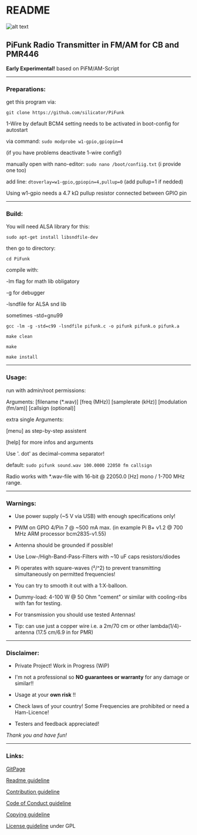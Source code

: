 # README

![alt text](https://raw.githubusercontent.com/silicator/PiFunk/master/docs/favicon.ico "Logo PiFunk")

## PiFunk Radio Transmitter in FM/AM for CB and PMR446 

**Early Experimental!**
based on PiFM/AM-Script
___

### Preparations:

get this program via: 

`git clone https://github.com/silicator/PiFunk`

1-Wire by default BCM4 setting needs to be activated in boot-config for autostart

via command: `sudo modprobe w1-gpio,gpiopin=4`

(if you have problems deactivate 1-wire config!)

manually open with nano-editor: `sudo nano /boot/confiig.txt` (i provide one too)

add line: `dtoverlay=w1-gpio,gpiopin=4,pullup=0` (add pullup=1 if nedded)

Using w1-gpio needs a 4.7 kΩ pullup resistor connected between GPIO pin 
___

### Build:

You will need ALSA library for this:

`sudo apt-get install libsndfile-dev`

then go to directory:

`cd PiFunk`

compile with:

-lm flag for math lib obligatory

-g for debugger

-lsndfile for ALSA snd lib

sometimes -std=gnu99 

`gcc -lm -g -std=c99 -lsndfile pifunk.c -o pifunk pifunk.o pifunk.a`

`make clean`

`make`

`make install`
___

### Usage:

run with admin/root permissions:

Arguments: [filename (*.wav)] [freq (MHz)] [samplerate (kHz)] [modulation (fm/am)] [callsign (optional)] 

extra single Arguments:

[menu] as step-by-step assistent

[help] for more infos and arguments

Use '. dot' as decimal-comma separator! 

default: `sudo pifunk sound.wav 100.0000 22050 fm callsign`

Radio works with *.wav-file with 16-bit @ 22050.0 [Hz] mono / 1-700 MHz range.
___

### Warnings:

- Use power supply (~5 V via USB) with enough specifications only! 

- PWM on GPIO 4/Pin 7 @ ~500 mA max. (in example Pi B+ v1.2 @ 700 MHz ARM processor bcm2835-v1.55)

- Antenna should be grounded if possible!

- Use Low-/High-Band-Pass-Filters with ~10 uF caps  resistors/diodes 

- Pi operates with square-waves (²/^2) to prevent transmitting simultaneously on permitted frequencies!

- You can try to smooth it out with a 1:X-balloon.

- Dummy-load: 4-100 W @ 50 Ohm "cement" or similar with cooling-ribs with fan for testing.

- For transmission you should use tested Antennas! 

- Tip: can use just a copper wire i.e. a 2m/70 cm or other lambda(1/4)-antenna (17.5 cm/6.9 in for PMR)
___

### Disclaimer:

- Private Project! Work in Progress (WiP)

- I'm not a professional so **NO guarantees or warranty** for any damage or similar!!

- Usage at your **own risk** !!

- Check laws of your country! Some Frequencies are prohibited or need a Ham-Licence!

- Testers and feedback appreciated!

*Thank you and have fun!*
___

### Links:

[GitPage](https://silicator.github.io/PiFunk/)

[Readme guideline](README.md)

[Contribution guideline](docs/CONTRIBUTING.md)

[Code of Conduct guideline](docs/CODE_OF_CONDUCT.md)

[Copying guideline](docs/COPYING.md)

[License guideline](docs/LICENSE.md) under GPL
